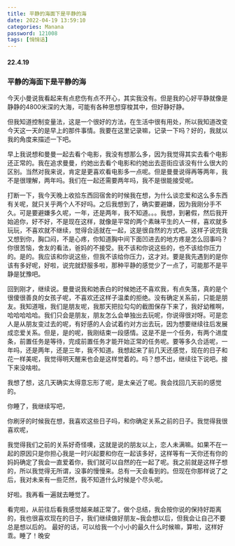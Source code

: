 ```yaml
---
title: 平静的海面下是平静的海
date: 2022-04-19 13:59:10
categories: Manana
password: 121008 
tags: [悄悄话]
---
```


#### 22.4.19

### 平静的海面下是平静的海

今天小曼说我看起来有点悲伤有点不开心，其实我没有。但是我的心好平静就像是静静的4800米深的大海，可能有各种思想穿梭其中，但好静好静。

但我知道控制变量法，这是一个很好的方法，在生活中很有用处，所以我知道改变今天这一天的是早上的那件事情。我要在这里记录嘛，记录一下吗？好的，我就以我的角度来描述一下吧。

早上我说想和曼曼一起去看个电影，我没有想那么多，因为我觉得其实去看个电影还正常的。我在追求曼曼，约她出去看个电影和约她出去逛街应该没有什么很大的区别。当然对我来说，肯定是更喜欢看电影多一点呢。但是曼曼说得再等两年，我不是很理解，两年吗。我们在一起还需要两年吗，我不是很能接受呢。

打断一下，我今天晚上收拾东西回宿舍的时候我在想，为什么谈恋爱和这么多东西有关呢，就只关乎两个人不好吗。之后我想到了，确实要避嫌，因为我刚分手不久。可是要避嫌多久呢，一年，还是两年，我不知道。。。我想，到暑假，然后我开始追你，好不好，不是现在这样，就像是平常的两个素昧平生的人一样，喜欢就多玩玩，不喜欢就不继续，觉得合适就在一起，这是很自然的方式吧。这样子说完我又想到你，胸口闷，不是心疼，你知道胸中间下面凹进去的地方疼是怎么回事吗？你很苦恼，舍友的看法，爸妈的不接受。我不该和你说这些的，也不该给你压力的。是的。我应该和你说这些，但我不该给你压力，这才对。要是我先遇到的是你该有多好呢，好啦，说完就舒服多啦，那种平静的感觉少了一点了，可能那不是平静是犹豫吧。

回到刚才，继续说。曼曼说我和她表白的时候她还不喜欢我，有点失落，真的是个很傻很善良的女孩子呢，不喜欢还这样子温柔的拒绝。没有确定关系前，只能是朋友。我知道哦，我们是朋友呢，我那天把拉勾勾的截图保存下来了，我好幼稚啊，哈哈哈哈哈。我们只会是朋友，朋友怎么会单独出去玩呢，你说得很对呀。可是恋人是从朋友变过去的呢，有好感的人会试着约对方出去玩，因为想要继续往后发展成恋爱关系。但是，是的呢，我刚结束一段感情。这是不是一个任务，有两个进度条，前置任务是等待，完成前置任务才能开始正常的任务呢。要等多久合适呢，一年吗，还是两年，还是三年，我不知道。我想起来了前几天还感觉，现在的日子和花一样美呢，我觉得明天醒来也会是这样觉着的。吗？想不出，继续往下说吧。接下来没啥啦。

我想了想，这几天确实太得意忘形了呢，是太亲近了呢。我会找回几天前的感觉的。

 你睡了，我继续写吧，

你刷牙的时候我在想，我喜欢这些日子吗，和你确定关系之前的日子。我觉得我很喜欢呢，

我觉得我们之前的关系好奇怪噢，这就是说的朋友以上，恋人未满嘛。如果不在一起的原因只是你担心我是一时兴起要和你在一起该多好，这样等有一天你还有你的妈妈确定了我会一直爱着你，我们就可以自然的在一起了呢。我之前就是这样子想的，所以我觉得无所谓，没事的慢慢来。总有一天会看到的。但现在你那样说了之后，我对未来有一些茫然，我不知道什么时候是个尽头呢。

好啦。我再看一遍就去睡觉了。

看完啦，从前往后看我感觉越来越正常了。做个总结，我会按你说的保持好距离的，我也很喜欢现在的日子，我们继续做好朋友~我会想以后，但我会让自己不要总是想以后的。 最好的话，可以给我一个小小的最久什么时候嘛，算啦，这样好乖。睡了！晚安